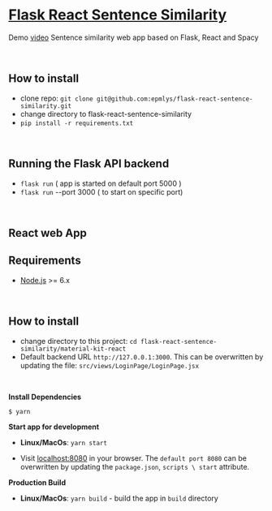 # [Flask React Sentence Similarity](https://youtu.be/Hn-v9SM0xZU)

Demo [video](https://youtu.be/Hn-v9SM0xZU) Sentence similarity web app based on Flask, React and Spacy

<br />

## How to install

* clone repo: `git clone git@github.com:epmlys/flask-react-sentence-similarity.git`
* change directory to flask-react-sentence-similarity
* `pip install -r requirements.txt`

<br />

## Running the Flask API backend

* `flask run` ( app is started on default port 5000 )
* `flask run` --port 3000 ( to start on specific port)

<br />

## React web App

## Requirements
- [Node.js](https://nodejs.org/) >= 6.x

<br />

## How to install
 - change directory to this project: `cd flask-react-sentence-similarity/material-kit-react`
 - Default backend URL `http://127.0.0.1:3000`. This can be overwritten by updating the file: `src/views/LoginPage/LoginPage.jsx`

<br />

**Install Dependencies**
```bash
$ yarn
```

**Start app for development**
* **Linux/MacOs**:
```yarn start```

* Visit [localhost:8080](http://localhost:8080) in your browser. The `default port 8080` can be overwritten by updating the `package.json`, `scripts \ start` attribute.

**Production Build**
* **Linux/MacOs**:
`yarn build` - build the app in `build` directory


